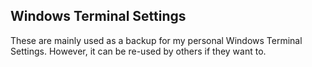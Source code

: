 ## Windows Terminal Settings

These are mainly used as a backup for my personal Windows Terminal Settings. However, it can be re-used by others if they want to.

